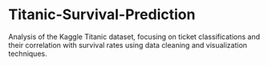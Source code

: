 # Titanic-Survival-Prediction
Analysis of the Kaggle Titanic dataset, focusing on ticket classifications and their correlation with survival rates using data cleaning and visualization techniques.
